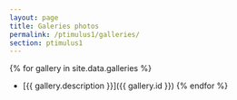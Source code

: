 ```yaml
---
layout: page
title: Galeries photos
permalink: /ptimulus1/galleries/
section: ptimulus1
---
```


{% for gallery in site.data.galleries %}
- [{{ gallery.description }}]({{ gallery.id }})
{% endfor %}
